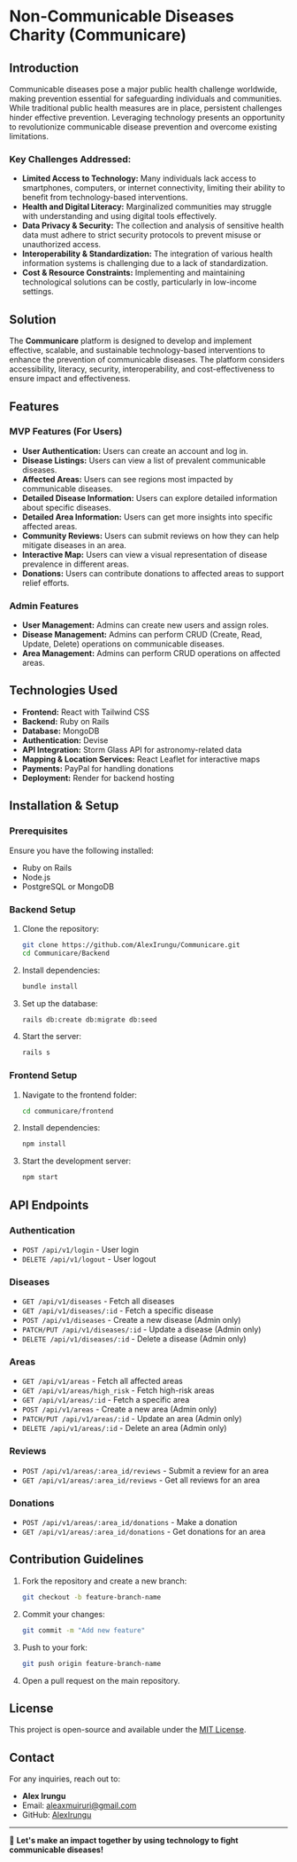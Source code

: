 # Non-Communicable Diseases Charity (Communicare)

## Introduction
Communicable diseases pose a major public health challenge worldwide, making prevention essential for safeguarding individuals and communities. While traditional public health measures are in place, persistent challenges hinder effective prevention. Leveraging technology presents an opportunity to revolutionize communicable disease prevention and overcome existing limitations.

### Key Challenges Addressed:
- **Limited Access to Technology:** Many individuals lack access to smartphones, computers, or internet connectivity, limiting their ability to benefit from technology-based interventions.
- **Health and Digital Literacy:** Marginalized communities may struggle with understanding and using digital tools effectively.
- **Data Privacy & Security:** The collection and analysis of sensitive health data must adhere to strict security protocols to prevent misuse or unauthorized access.
- **Interoperability & Standardization:** The integration of various health information systems is challenging due to a lack of standardization.
- **Cost & Resource Constraints:** Implementing and maintaining technological solutions can be costly, particularly in low-income settings.

## Solution
The **Communicare** platform is designed to develop and implement effective, scalable, and sustainable technology-based interventions to enhance the prevention of communicable diseases. The platform considers accessibility, literacy, security, interoperability, and cost-effectiveness to ensure impact and effectiveness.

## Features

### MVP Features (For Users)
- **User Authentication:** Users can create an account and log in.
- **Disease Listings:** Users can view a list of prevalent communicable diseases.
- **Affected Areas:** Users can see regions most impacted by communicable diseases.
- **Detailed Disease Information:** Users can explore detailed information about specific diseases.
- **Detailed Area Information:** Users can get more insights into specific affected areas.
- **Community Reviews:** Users can submit reviews on how they can help mitigate diseases in an area.
- **Interactive Map:** Users can view a visual representation of disease prevalence in different areas.
- **Donations:** Users can contribute donations to affected areas to support relief efforts.

### Admin Features
- **User Management:** Admins can create new users and assign roles.
- **Disease Management:** Admins can perform CRUD (Create, Read, Update, Delete) operations on communicable diseases.
- **Area Management:** Admins can perform CRUD operations on affected areas.

## Technologies Used
- **Frontend:** React with Tailwind CSS
- **Backend:** Ruby on Rails
- **Database:** MongoDB
- **Authentication:** Devise
- **API Integration:** Storm Glass API for astronomy-related data
- **Mapping & Location Services:** React Leaflet for interactive maps
- **Payments:** PayPal for handling donations
- **Deployment:** Render for backend hosting

## Installation & Setup
### Prerequisites
Ensure you have the following installed:
- Ruby on Rails
- Node.js
- PostgreSQL or MongoDB

### Backend Setup
1. Clone the repository:
   ```sh
   git clone https://github.com/AlexIrungu/Communicare.git
   cd Communicare/Backend
   ```
2. Install dependencies:
   ```sh
   bundle install
   ```
3. Set up the database:
   ```sh
   rails db:create db:migrate db:seed
   ```
4. Start the server:
   ```sh
   rails s
   ```

### Frontend Setup
1. Navigate to the frontend folder:
   ```sh
   cd communicare/frontend
   ```
2. Install dependencies:
   ```sh
   npm install
   ```
3. Start the development server:
   ```sh
   npm start
   ```

## API Endpoints
### Authentication
- `POST /api/v1/login` - User login
- `DELETE /api/v1/logout` - User logout

### Diseases
- `GET /api/v1/diseases` - Fetch all diseases
- `GET /api/v1/diseases/:id` - Fetch a specific disease
- `POST /api/v1/diseases` - Create a new disease (Admin only)
- `PATCH/PUT /api/v1/diseases/:id` - Update a disease (Admin only)
- `DELETE /api/v1/diseases/:id` - Delete a disease (Admin only)

### Areas
- `GET /api/v1/areas` - Fetch all affected areas
- `GET /api/v1/areas/high_risk` - Fetch high-risk areas
- `GET /api/v1/areas/:id` - Fetch a specific area
- `POST /api/v1/areas` - Create a new area (Admin only)
- `PATCH/PUT /api/v1/areas/:id` - Update an area (Admin only)
- `DELETE /api/v1/areas/:id` - Delete an area (Admin only)

### Reviews
- `POST /api/v1/areas/:area_id/reviews` - Submit a review for an area
- `GET /api/v1/areas/:area_id/reviews` - Get all reviews for an area

### Donations
- `POST /api/v1/areas/:area_id/donations` - Make a donation
- `GET /api/v1/areas/:area_id/donations` - Get donations for an area

## Contribution Guidelines
1. Fork the repository and create a new branch:
   ```sh
   git checkout -b feature-branch-name
   ```
2. Commit your changes:
   ```sh
   git commit -m "Add new feature"
   ```
3. Push to your fork:
   ```sh
   git push origin feature-branch-name
   ```
4. Open a pull request on the main repository.

## License
This project is open-source and available under the [MIT License](LICENSE).

## Contact
For any inquiries, reach out to:
- **Alex Irungu** 
- Email: aleaxmuiruri@gmail.com
- GitHub: [AlexIrungu](https://github.com/AlexIrungu)

---
🚀 **Let's make an impact together by using technology to fight communicable diseases!**

